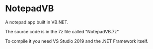 # NotepadVB
A notepad app built in VB.NET.

The source code is in the 7z file called "NotepadVB.7z"

To compile it you need VS Studio 2019 and the .NET Framework itself.
